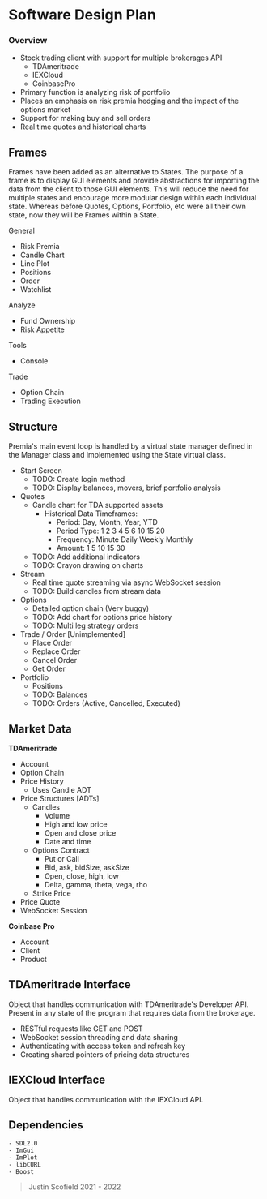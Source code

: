 
# Software Design Plan

### Overview
- Stock trading client with support for multiple brokerages API 
    - TDAmeritrade
    - IEXCloud
    - CoinbasePro
- Primary function is analyzing risk of portfolio 
- Places an emphasis on risk premia hedging and the impact of the options market
- Support for making buy and sell orders
- Real time quotes and historical charts

## Frames
Frames have been added as an alternative to States. The purpose of a frame is to display GUI elements and provide abstractions for importing the data from the client to those GUI elements. This will reduce the need for multiple states and encourage more modular design within each individual state. Whereas before Quotes, Options, Portfolio, etc were all their own state, now they will be Frames within a State.

General
- Risk Premia
- Candle Chart
- Line Plot
- Positions
- Order
- Watchlist

Analyze
- Fund Ownership 
- Risk Appetite

Tools
- Console

Trade
- Option Chain
- Trading Execution


## Structure
Premia's main event loop is handled by a virtual state manager defined in the Manager class and implemented using the State virtual class. 

- Start Screen
	- TODO: Create login method
	- TODO: Display balances, movers, brief portfolio analysis 
- Quotes
	- Candle chart for TDA supported assets
		- Historical Data Timeframes:
			- Period: Day, Month, Year, YTD
			- Period Type: 1 2 3 4 5 6 10 15 20
			- Frequency: Minute Daily Weekly Monthly
			- Amount: 1 5 10 15 30
	- TODO: Add additional indicators
	- TODO: Crayon drawing on charts
- Stream
	- Real time quote streaming via async WebSocket session
	- TODO: Build candles from stream data 
- Options
	- Detailed option chain (Very buggy)
	- TODO: Add chart for options price history 
	- TODO: Multi leg strategy orders 
- Trade / Order [Unimplemented] 
	- Place Order
	- Replace Order
	- Cancel Order 
	- Get Order
- Portfolio
	- Positions
	- TODO: Balances
	- TODO: Orders (Active, Cancelled, Executed)
	
## Market Data 
**TDAmeritrade**
- Account
- Option Chain 
- Price History
	- Uses Candle ADT
- Price Structures [ADTs]
	- Candles
		- Volume
		- High and low price
		- Open and close price
		- Date and time
	- Options Contract
		- Put or Call
		- Bid, ask, bidSize, askSize
		- Open, close, high, low
		- Delta, gamma, theta, vega, rho
	- Strike Price
- Price Quote
- WebSocket Session

**Coinbase Pro**
- Account
- Client
- Product

## TDAmeritrade Interface
Object that handles communication with TDAmeritrade's Developer API. Present in any state of the program that requires data from the brokerage. 
-	RESTful requests like GET and POST 
-	WebSocket session threading and data sharing
-	Authenticating with access token and refresh key
-	Creating shared pointers of pricing data structures 

## IEXCloud Interface
Object that handles communication with the IEXCloud API. 

## Dependencies
	- SDL2.0
	- ImGui
	- ImPlot
    - libCURL
    - Boost

> Justin Scofield 2021 - 2022
